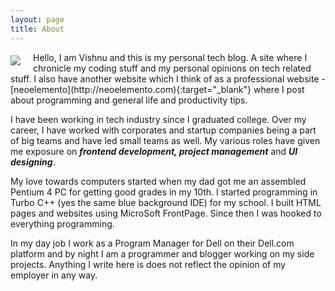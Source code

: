 ```yaml
---
layout: page
title: About
---
```

<div class="center">
    <img class="circle responsive-img center" src="https://avatars3.githubusercontent.com/u/10347504?v=3&amp;s=150" style="float: left; margin: 5px 20px 5px 0;">
</div>     
Hello, I am Vishnu and this is my personal tech blog. A site where I chronicle my coding stuff and my personal opinions on tech related stuff. I also have another website which I think of as a professional website - [neoelemento](http://neoelemento.com){:target="_blank"} where I post about programming and general life and productivity tips.

I have been working in tech industry since I graduated college. Over my career, I have worked with corporates and startup companies being a part of big teams and have led small teams as well. My various roles have given me exposure on ***frontend development, project management*** and ***UI designing***.

My love towards computers started when my dad got me an assembled Pentium 4 PC for getting good grades in my 10th. I started programming in Turbo C++ (yes the same blue background IDE) for my school. I built HTML pages and websites using MicroSoft FrontPage. Since then I was hooked to everything programming.

In my day job I work as a Program Manager for Dell on their Dell.com platform and by night I am a programmer and blogger working on my side projects. Anything I write here is does not reflect the opinion of my employer in any way.